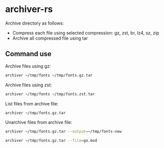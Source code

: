 # archiver-rs

Archive directory as follows:

- Compress each file using selected compression: gz, zst, br, lz4, sz, zip
- Archive all compressed file using tar

## Command use

Archive files using gz:

```bash
archiver ~/tmp/fonts ~/tmp/fonts.gz.tar
```

Archive files using zst:

```bash
archiver ~/tmp/fonts ~/tmp/fonts.zst.tar
```

List files from archive file:

```bash
archiver ~/tmp/fonts.gz.tar
```

Unarchive files from archive file:

```bash
archiver ~/tmp/fonts.gz.tar --output=~/tmp/fonts-new
```

```bash
archiver ~/tmp/fonts.gz.tar --file=go.mod
```
